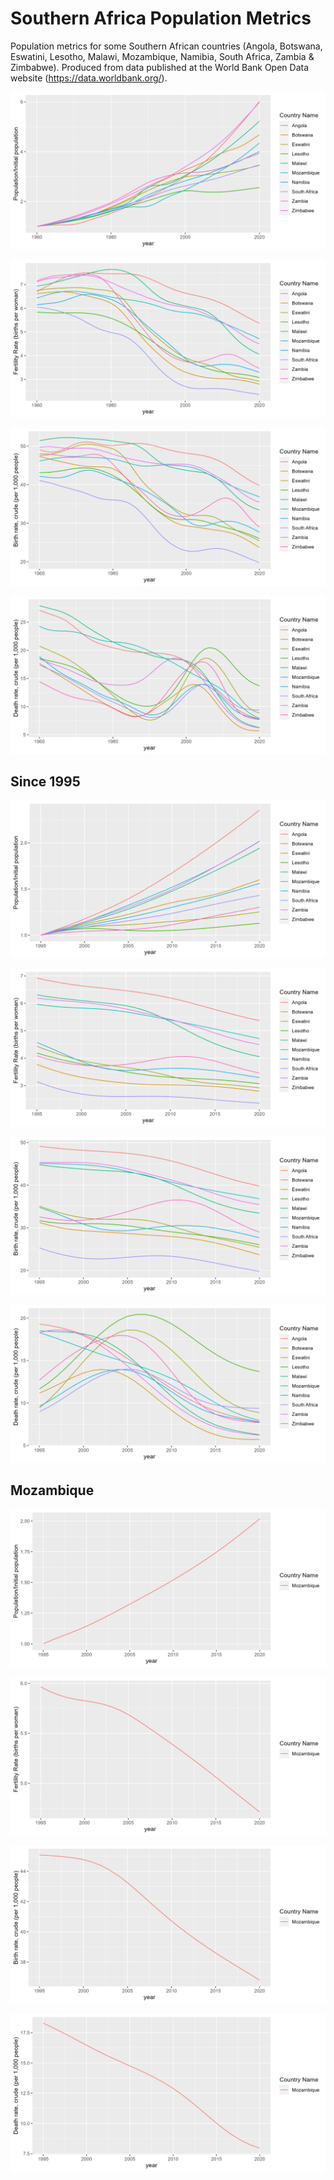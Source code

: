 # Southern Africa Population Metrics

Population metrics for some Southern African countries (Angola, Botswana, Eswatini, Lesotho, Malawi, Mozambique, Namibia, South Africa, Zambia & Zimbabwe). Produced from data published at the World Bank Open Data website (https://data.worldbank.org/).

![alt text for screen readers](/figures/plot_sa_pop_change.png "Population growth per people living in 1960")

![alt text for screen readers](/figures/plot_sa_fertility_rate.png "Fertility rate evolution (births per woman)")

![alt text for screen readers](/figures/plot_sa_births_1k.png "Birth rate, crude (per 1,000 people)")

![alt text for screen readers](/figures/plot_sa_deaths_1k.png "Death rate, crude (per 1,000 people)")

## Since 1995

![alt text for screen readers](/figures/plot_sa_pop_change_95.png "Population growth per people living in 1960")

![alt text for screen readers](/figures/plot_sa_fertility_rate_95.png "Fertility rate evolution (births per woman)")

![alt text for screen readers](/figures/plot_sa_births_1k_95.png "Birth rate, crude (per 1,000 people)")

![alt text for screen readers](/figures/plot_sa_deaths_1k_95.png "Death rate, crude (per 1,000 people)")

## Mozambique

![alt text for screen readers](/figures/plot_moz_pop_change_95.png "Population growth per people living in 1960")

![alt text for screen readers](/figures/plot_moz_fertility_rate_95.png "Fertility rate evolution (births per woman)")

![alt text for screen readers](/figures/plot_moz_births_1k_95.png "Birth rate, crude (per 1,000 people)")

![alt text for screen readers](/figures/plot_moz_deaths_1k_95.png "Death rate, crude (per 1,000 people)")
